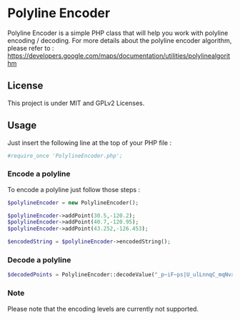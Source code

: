 # Polyline Encoder

Polyline Encoder is a simple PHP class that will help you work with polyline encoding / decoding.
For more details about the polyline encoder algorithm, please refer to : https://developers.google.com/maps/documentation/utilities/polylinealgorithm

## License

This project is under MIT and GPLv2 Licenses.

## Usage

Just insert the following line at the top of your PHP file :

```php
#require_once 'PolylineEncoder.php';
```

### Encode a polyline

To encode a polyline just follow those steps :

```php
$polylineEncoder = new PolylineEncoder();

$polylineEncoder->addPoint(30.5,-120.2);
$polylineEncoder->addPoint(40.7,-120.95);
$polylineEncoder->addPoint(43.252,-126.453);

$encodedString = $polylineEncoder->encodedString();
```

### Decode a polyline

```php
$decodedPoints = PolylineEncoder::decodeValue("_p~iF~ps|U_ulLnnqC_mqNvxq`@");
```

### Note

Please note that the encoding levels are currently not supported.
